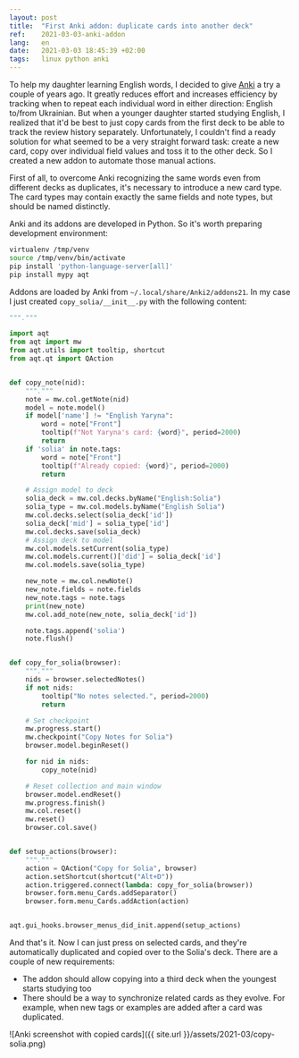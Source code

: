 ```yaml
---
layout: post
title:  "First Anki addon: duplicate cards into another deck"
ref:    2021-03-03-anki-addon
lang:   en
date:   2021-03-03 18:45:39 +02:00
tags:   linux python anki
---
```


To help my daughter learning English words, I decided to give
[Anki](https://apps.ankiweb.net/) a try a couple of years ago. It greatly
reduces effort and increases efficiency by tracking when to repeat each
individual word in either direction: English to/from Ukrainian. But when a
younger daughter started studying English, I realized that it'd be best to just
copy cards from the first deck to be able to track the review history
separately. Unfortunately, I couldn't find a ready solution for what seemed to
be a very straight forward task: create a new card, copy over individual field
values and toss it to the other deck. So I created a new addon to automate those
manual actions.

First of all, to overcome Anki recognizing the same words even from different
decks as duplicates, it's necessary to introduce a new card type. The card types
may contain exactly the same fields and note types, but should be named
distinctly.

Anki and its addons are developed in Python. So it's worth preparing development
environment:

```bash
virtualenv /tmp/venv
source /tmp/venv/bin/activate
pip install 'python-language-server[all]'
pip install mypy aqt
```

Addons are loaded by Anki from `~/.local/share/Anki2/addons21`. In my case I
just created `copy_solia/__init__.py` with the following content:

```python
"""."""

import aqt
from aqt import mw
from aqt.utils import tooltip, shortcut
from aqt.qt import QAction


def copy_note(nid):
    """."""
    note = mw.col.getNote(nid)
    model = note.model()
    if model['name'] != "English Yaryna":
        word = note["Front"]
        tooltip(f"Not Yaryna's card: {word}", period=2000)
        return
    if 'solia' in note.tags:
        word = note["Front"]
        tooltip(f"Already copied: {word}", period=2000)
        return

    # Assign model to deck
    solia_deck = mw.col.decks.byName("English:Solia")
    solia_type = mw.col.models.byName("English Solia")
    mw.col.decks.select(solia_deck['id'])
    solia_deck['mid'] = solia_type['id']
    mw.col.decks.save(solia_deck)
    # Assign deck to model
    mw.col.models.setCurrent(solia_type)
    mw.col.models.current()['did'] = solia_deck['id']
    mw.col.models.save(solia_type)

    new_note = mw.col.newNote()
    new_note.fields = note.fields
    new_note.tags = note.tags
    print(new_note)
    mw.col.add_note(new_note, solia_deck['id'])

    note.tags.append('solia')
    note.flush()


def copy_for_solia(browser):
    """."""
    nids = browser.selectedNotes()
    if not nids:
        tooltip("No notes selected.", period=2000)
        return

    # Set checkpoint
    mw.progress.start()
    mw.checkpoint("Copy Notes for Solia")
    browser.model.beginReset()

    for nid in nids:
        copy_note(nid)

    # Reset collection and main window
    browser.model.endReset()
    mw.progress.finish()
    mw.col.reset()
    mw.reset()
    browser.col.save()


def setup_actions(browser):
    """."""
    action = QAction("Copy for Solia", browser)
    action.setShortcut(shortcut("Alt+D"))
    action.triggered.connect(lambda: copy_for_solia(browser))
    browser.form.menu_Cards.addSeparator()
    browser.form.menu_Cards.addAction(action)


aqt.gui_hooks.browser_menus_did_init.append(setup_actions)
```

And that's it. Now I can just press <alt-d> on selected cards, and they're
automatically duplicated and copied over to the Solia's deck. There are a
couple of new requirements:

* The addon should allow copying into a third deck when the youngest starts
    studying too
* There should be a way to synchronize related cards as they evolve. For
    example, when new tags or examples are added after a card was duplicated.

![Anki screenshot with copied cards]({{ site.url }}/assets/2021-03/copy-solia.png)
